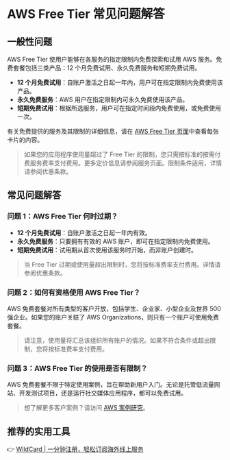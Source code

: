 # AWS Free Tier 常见问题解答

## 一般性问题

AWS Free Tier 使用户能够在各服务的指定限制内免费探索和试用 AWS 服务。免费套餐包括三类产品：12 个月免费试用、永久免费服务和短期免费试用。

- **12 个月免费试用**：自账户激活之日起一年内，用户可在指定限制内免费使用该产品。
- **永久免费服务**：AWS 用户在指定限制内可永久免费使用该产品。
- **短期免费试用**：根据所选服务，用户可在指定时间段内免费使用，或免费使用一次。

有关免费提供的服务及其限制的详细信息，请在 [AWS Free Tier 页面](https://aws.amazon.com/free/)中查看每张卡片的内容。

> 如果您的应用程序使用量超过了 Free Tier 的限制，您只需按标准的按需付费服务费率支付费用。更多定价信息请参阅服务页面。限制条件适用，详情请参阅优惠条款。

## 常见问题解答

### 问题 1：AWS Free Tier 何时过期？

- **12 个月免费试用**：自账户激活之日起一年内有效。
- **永久免费服务**：只要拥有有效的 AWS 账户，即可在指定限制内免费使用。
- **短期免费试用**：试用期从首次使用该服务时开始，而非账户创建时。

> 当 Free Tier 过期或使用量超出限制时，您将按标准费率支付费用。详情请参阅优惠条款。

### 问题 2：如何有资格使用 AWS Free Tier？

AWS 免费套餐对所有类型的客户开放，包括学生、企业家、小型企业及世界 500 强企业。如果您的账户关联了 AWS Organizations，则只有一个账户可使用免费套餐。

> 请注意，使用量将汇总该组织所有账户的情况。如果不符合条件或超出限制，您将按标准费率支付费用。

### 问题 3：AWS Free Tier 的使用是否有限制？

AWS 免费套餐不限于特定使用案例，旨在帮助新用户入门。无论是托管低流量网站、开发测试项目，还是运行社交媒体应用程序，都可以免费试用。

> 想了解更多客户案例？请访问 [AWS 案例研究](https://aws.amazon.com/solutions/case-studies/)。

## 推荐的实用工具

👉 [WildCard | 一分钟注册，轻松订阅海外线上服务](https://bbtdd.com/WildCard)